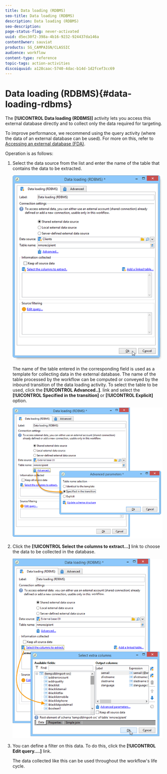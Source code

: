 ```yaml
---
title: Data loading (RDBMS)
seo-title: Data loading (RDBMS)
description: Data loading (RDBMS)
seo-description: 
page-status-flag: never-activated
uuid: d5ec30f2-398a-4b16-9232-924437da146a
contentOwner: sauviat
products: SG_CAMPAIGN/CLASSIC
audience: workflow
content-type: reference
topic-tags: action-activities
discoiquuid: a128caac-5740-4dac-b14d-1d2fcef3cc69
---
```


# Data loading (RDBMS){#data-loading-rdbms}

The **[!UICONTROL Data loading (RDBMS)]** activity lets you access this external database directly and to collect only the data required for targeting.

To improve performance, we recommend using the query activity (where the data of an external database can be used). For more on this, refer to [Accessing an external database (FDA)](../../workflow/using/accessing-an-external-database--fda-.md).

Operation is as follows:

1. Select the data source from the list and enter the name of the table that contains the data to be extracted.

   ![](assets/s_advuser_wf_sgbd_sample_1.png)

   The name of the table entered in the corresponding field is used as a template for collecting data in the external database. The name of the table processed by the workflow can be computed or conveyed by the inbound transition of the data loading activity. To select the table to be used, click the **[!UICONTROL Advanced..]**. link and select the **[!UICONTROL Specified in the transition]** or **[!UICONTROL Explicit]** option.

   ![](assets/s_advuser_wf_sgbd_sample_5.png)

1. Click the **[!UICONTROL Select the columns to extract...]** link to choose the data to be collected in the database.

   ![](assets/s_advuser_wf_sgbd_sample_2.png)

1. You can define a filter on this data. To do this, click the **[!UICONTROL Edit query....]** link.

   The data collected like this can be used throughout the workflow's life cycle.

